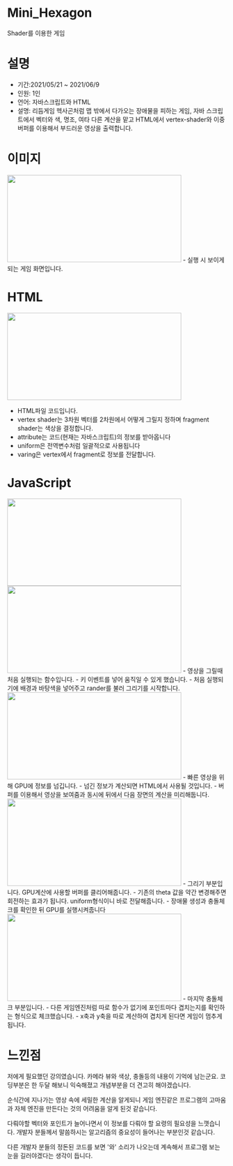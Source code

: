 # Mini_Hexagon
Shader를 이용한 게임

# 설명
- 기간:2021/05/21 ~ 2021/06/9
- 인원: 1인
- 언어: 자바스크립트와 HTML
- 설명: 리듬게임 헥사곤처럼 맵 밖에서 다가오는 장애물을 피하는 게임, 
      자바 스크립트에서 벡터와 색, 명조, 여타 다른 계산을 맡고
      HTML에서 vertex-shader와 이중 버퍼를 이용해서 부드러운 영상을 출력합니다.
     
# 이미지
<img src="https://user-images.githubusercontent.com/59460871/154225292-1b7d8099-1001-4622-9ec6-ede7e7d573b5.PNG"  width="400" height="200"/>
- 실행 시 보이게 되는 게임 화면입니다.



# HTML
<img src="https://user-images.githubusercontent.com/59460871/157811227-6728c92a-3bc3-4b94-a33b-48403a4ebd22.PNG"  width="400" height="200"/>

- HTML파일 코드입니다.
- vertex shader는 3차원 벡터를 2차원에서 어떻게 그릴지 정하며 fragment shader는 색상을 결정합니다.
- attribute는 코드(현재는 자바스크립트)의 정보를 받아옵니다
- uniform은 전역변수처럼 일괄적으로 사용됩니다
- varing은 vertex에서 fragment로 정보를 전달합니다.


# JavaScript

<img src="https://user-images.githubusercontent.com/59460871/157814889-b46e1a6b-645f-411c-91d1-0ef950e49cc9.PNG"  width="400" height="200"/>
<img src="https://user-images.githubusercontent.com/59460871/157815202-4b07dd24-7529-49bd-a9d5-a5c88c5b9a1e.PNG"  width="400" height="200"/>
- 영상을 그릴때 처음 실행되는 함수입니다.
- 키 이벤트를 넣어 움직일 수 있게 했습니다.
- 처음 실행되기에 배경과 바탕색을 넣어주고 rander를 불러 그리기를 시작합니다.


<img src="https://user-images.githubusercontent.com/59460871/157813968-5ab9d989-1f45-4fb0-8191-cc33cc01d31a.PNG"  width="400" height="200"/>
- 빠른 영상을 위해 GPU에 정보를 넘깁니다.
- 넘긴 정보가 계산되면 HTML에서 사용될 것입니다.
- 버퍼를 이용해서 영상을 보여줌과 동시에 뒤에서 다음 장면의 계산을 미리해둡니다.


<img src="https://user-images.githubusercontent.com/59460871/157815257-879e8082-56aa-483c-8cc1-3c3f474153a1.PNG"  width="400" height="200"/>
- 그리기 부분입니다. GPU계산에 사용할 버퍼를 클리어해줍니다.
- 기존의 theta 값을 약간 변경해주면 회전하는 효과가 됩니다. uniform형식이니 바로 전달해줍니다.
- 장애물 생성과 충돌체크를 확인한 뒤 GPU를 실행시켜줍니다


<img src="https://user-images.githubusercontent.com/59460871/157815988-53c86baa-b9a0-4f41-8b60-d5d0fcc8a0f3.PNG"  width="400" height="200"/>
- 마지막 충돌체크 부분입니다.
- 다른 게임엔진처럼 따로 함수가 없기에 포인트마다 겹치는지를 확인하는 형식으로 체크했습니다.
- x축과 y축을 따로 계산하여 겹치게 된다면 게임이 멈추게 됩니다.


# 느낀점
저에게 필요했던 강의였습니다. 카메라 뷰와 색상, 충돌등의 내용이 기억에 남는군요. 코딩부분은 한 두달 해보니 익숙해졌고 개념부분을 더 견고히 해야겠습니다. 

순식간에 지나가는 영상 속에 세밀한 계산을 알게되니 게임 엔진같은 프로그램의 고마움과 자체 엔진을 만든다는 것의 어려움을 알게 된것 같습니다.

다뤄야할 벡터와 포인트가 늘어나면서 이 정보를 다뤄야 할 요령의 필요성을 느꼇습니다. 개발자 분들께서 말씀하시는 알고리즘의 중요성이 들어나는 부분인것 같습니다.

다른 개발자 분들의 정돈된 코드를 보면 '와' 소리가 나오는데 계속해서 프로그램 보는 눈을 길러야겠다는 생각이 듭니다.




